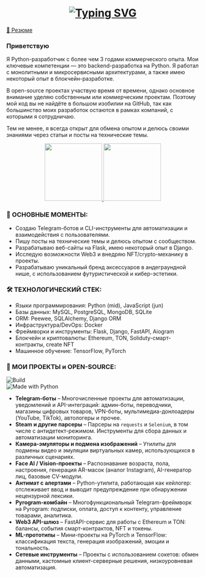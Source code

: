 
## <h1 align="center">[![Typing SVG](https://readme-typing-svg.herokuapp.com?font=Fira+Code&pause=5000&color=4493F8F7&center=true&width=435&lines=Python+Backend+CV)](https://git.io/typing-svg)</a> 

[📄 Резюме](https://github.com/AlgorithmAlchemy/AlgorithmAlchemy/blob/main/README.md)


### Приветствую
Я Python-разработчик с более чем 3 годами коммерческого опыта. Мои ключевые компетенции — это backend-разработка на Python. Я работал с монолитными и микросервисными архитектурами, а также имею некоторый опыт в блокчейн-разработке.

В open-source проектах участвую время от времени, однако основное внимание уделяю собственным или коммерческим проектам. Поэтому мой код вы не найдёте в большом изобилии на GitHub, так как большинство моих разработок остаются в рамках компаний, с которыми я сотрудничаю.

Тем не менее, я всегда открыт для обмена опытом и делюсь своими знаниями через статьи и посты на технические темы.


<p align='center'>
   <a href="https://github-readme-stats.vercel.app/api?username=algorithmalchemy&theme=outrun&show_icons=true&count_private=true&cache=false">
       <img height=150 src="https://github-readme-stats.vercel.app/api?username=algorithmalchemy&theme=outrun&show_icons=true&count_private=true&cache=false"/>
   </a>
   <a href="https://github.com/algorithmalchemy/github-readme-stats">
       <img height=150 src="https://github-readme-stats.vercel.app/api/top-langs/?username=algorithmalchemy&theme=outrun&layout=compact&cache=false"/>
   </a>
</p>

<!--

<p align='center'>
   <a href="https://www.linkedin.com/in/algorithmalchemy/">
       <img src="https://img.shields.io/badge/linkedin-%230077B5.svg?&style=for-the-badge&logo=linkedin&logoColor=white"/>
   </a>
   <a href="https://t.me/joinchat/SpqRPBFo_sM6qm05">
       <img src="https://img.shields.io/badge/Telegram-2CA5E0?style=for-the-badge&logo=telegram&logoColor=white"/>
   </a>
<p align='center'>
   📫 How to reach me: <a href='mailto:your_email@mail.com'>your_email@mail.com</a>
</p>

-->


### 🔑 ОСНОВНЫЕ МОМЕНТЫ:
*   Создаю Telegram-ботов и CLI-инструменты для автоматизации и взаимодействия с пользователями.
*   Пишу посты на технические темы и делюсь опытом с сообществом.
*   Разрабатываю веб-сайты на Flask, имею некоторый опыт в Django.
*   Исследую возможности Web3 и внедряю NFT/crypto-механику в проекты.
*   Разрабатываю уникальный бренд аксессуаров в андеграундной нише, с использованием футуристической и кибер-эстетики.
  
### 🛠 ТЕХНОЛОГИЧЕСКИЙ СТЕК:
*   Языки программирования: Python (mid), JavaScript (jun)
*   Базы данных: MySQL, PostgreSQL, MongoDB, SQLite
*   ORM: Peewee, SQLAlchemy, Django ORM
*   Инфраструктура/DevOps: Docker
*   Фреймворки и инструменты: Flask, Django, FastAPI, Aiogram
*   Блокчейн и криптовалюты: Ethereum, TON, Soliduty-смарт-контракты, create NFT
*   Машинное обучение: TensorFlow, PyTorch

### 💼 МОИ ПРОЕКТЫ и OPEN-SOURCE:

![Build](https://img.shields.io/badge/build-passing-brightgreen.svg)  
![Made with Python](https://img.shields.io/badge/made%20with-❤️%20Python-blue.svg)

* **Telegram-боты** – Многочисленные проекты для автоматизации, уведомлений и API-интеграций: админ-боты, переводчики, магазины цифровых товаров, VPN-боты, мультимедиа-донлоадеры (YouTube, TikTok), автологеры и прочее.  
* **Steam и другие парсеры** – Парсеры на `requests` и `Selenium`, в том числе с антидетект-режимом. Инструменты для сбора данных и автоматизации мониторинга.  
* **Камера-эмуляторы и подмена изображений** – Утилиты для подмены видео и эмуляции виртуальных камер, использующихся в различных сценариях.  
* **Face AI / Vision-проекты** – Распознавание возраста, пола, настроения, генерация AR-масок (аналог Instagram), AI-генератор лиц, базовые CV-модули.  
* **Антимат с алертами** – Python-утилита, работающая как кейлогер: отслеживает ввод и выводит предупреждение при обнаружении нецензурной лексики.  
* **Pyrogram-комбайн** – Многофункциональный Telegram-фреймворк на Pyrogram: подписки, оплата, доступ к контенту, управление товарами, аналитика.  
* **Web3 API-шлюз** – FastAPI-сервис для работы с Ethereum и TON: балансы, события смарт-контрактов, NFT и токены.  
* **ML-прототипы** – Мини-проекты на PyTorch и TensorFlow: классификация текста, генерация изображений, эмоции и тональность.  
* **Сетевые инструменты** – Проекты с использованием сокетов: обмен данными, кастомные клиент-серверные решения, низкоуровневая автоматизация.



